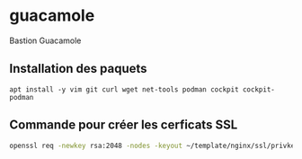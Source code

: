 # guacamole
Bastion Guacamole

## Installation des paquets

```
apt install -y vim git curl wget net-tools podman cockpit cockpit-podman
```

## Commande pour créer les cerficats SSL

```bash
openssl req -newkey rsa:2048 -nodes -keyout ~/template/nginx/ssl/privkey.pem -x509 -out ~/template/nginx/ssl/fullchain.pem -days 365
```
